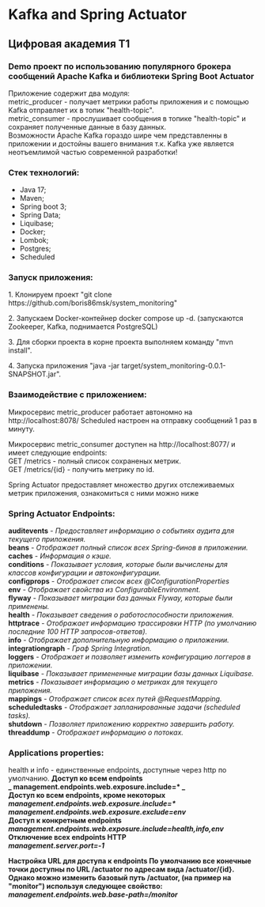 # Kafka and Spring Actuator

## Цифровая академия T1
### Demo проект по использованию популярного брокера сообщений Apache Kafka и библиотеки Spring Boot Actuator

Приложение содержит два модуля:<br/> metric_producer - получает метрики работы приложения и с помощью 
Kafka отправляет их в топик "health-topic".<br/>
metric_consumer - прослушивает сообщения в топике "health-topic" и сохраняет полученные данные в базу данных.<br/>
Возможности Apache Kafka гораздо шире чем представленны в приложении и достойны вашего внимания т.к. Kafka уже является неотъемлимой частью современной разработки! 

### Стек технологий:

+ Java 17;
+ Maven;
+ Spring boot 3;
+ Spring Data;
+ Liquibase;
+ Docker;
+ Lombok;
+ Postgres;
+ Scheduled

### Запуск приложения:
<p>1. Клонируем проект "git clone https://github.com/boris86msk/system_monitoring"</p>
<p>2. Запускаем Docker-контейнер docker compose up -d.
(запускаются Zookeeper, Kafka, поднимается PostgreSQL)</p>
<p>3. Для сборки проекта в корне проекта выполняем команду "mvn install".</p>
<p>4. Запуска приложения "java -jar target/system_monitoring-0.0.1-SNAPSHOT.jar".</p>

### Взаимодействие с приложением:
<p>Микросервис metric_producer работает автономно на http://localhost:8078/ Scheduled настроен на отправку сообщений 1 раз в минуту.</p> 
<p>Микросервис metric_consumer доступен на http://localhost:8077/ и имеет следующие endpoints:<br/>
GET /metrics - полный список сохраненых метрик.<br/>
GET /metrics/{id} - получить метрику по id.<br/>
</p>
<p>Spring Actuator предоставляет множество других отслеживаемых метрик приложения, ознакомиться с ними можно ниже</p>




### Spring Actuator Endpoints:
**auditevents** - _Предоставляет информацию о событиях
аудита для текущего приложения._<br />
**beans** -	_Отображает полный список всех
Spring-бинов в приложении._<br />
**caches** -	_Информация о кэше._<br />
**conditions** -	_Показывает условия, которые
были вычислены для классов конфигурации
и автоконфигурации._<br />
**configprops** -	_Отображает список всех
@ConfigurationProperties_<br />
**env** -	_Отображает свойства из
ConfigurableEnvironment._<br />
**flyway** -	_Показывает миграции баз данных
Flyway, которые были применены._<br />
**health** -	_Показывает сведения о работоспособности
приложения._<br />
**httptrace** -	_Отображает информацию трассировки
HTTP (по умолчанию последние 100 HTTP
запросов-ответов)._<br />
**info** -	_Отображает дополнительную информацию
о приложении._<br />
**integrationgraph** -	_Граф Spring Integration._<br />
**loggers** -	_Отображает и позволяет
изменить конфигурацию логгеров в
приложении._<br />
**liquibase** -	_Показывает примененные миграции
базы данных Liquibase._<br />
**metrics** -	_Показывает информацию о метриках
для текущего приложения._<br />
**mappings** - _Отображает список всех путей
@RequestMapping._<br />
**scheduledtasks** -	_Отображает запланированные задачи
(scheduled tasks)._<br />
**shutdown** -	_Позволяет приложению корректно
завершить работу._<br />
**threaddump** -	_Отображает информацию о потоках._<br />



### Applications properties:

health и info - единственные endpoints, доступные через http по умолчанию.
**Доступ ко всем endpoints<b>**<br />
_ management.endpoints.web.exposure.include=* _<br />
**Доступ ко всем endpoints, кроме некоторых<b>**<br />
_management.endpoints.web.exposure.include=\*_<br />
_management.endpoints.web.exposure.exclude=env_<br />
**Доступ к конкретным endpoints**<br />
_management.endpoints.web.exposure.include=health,info,env_<br />
**Отключение всех endpoints HTTP**<br />
_management.server.port=-1_<br />

**Настройка URL для доступа к endpoints**
По умолчанию все конечные точки доступны по URL /actuator по адресам вида /actuator/{id}.
Однако можно изменить базовый путь /actuator, (на пример на "monitor") используя следующее свойство:<br />
_management.endpoints.web.base-path=/monitor_


